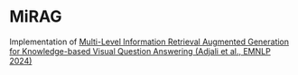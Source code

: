# MiRAG
Implementation of [Multi-Level Information Retrieval Augmented Generation for Knowledge-based Visual Question Answering (Adjali et al., EMNLP 2024)](https://aclanthology.org/2024.emnlp-main.922/)  
